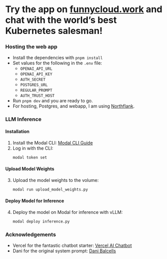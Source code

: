 # Try the app on [funnycloud.work](https://funnycloud.work) and chat with the world’s best Kubernetes salesman!

### Hosting the web app
- Install the dependencies with `pnpm install`
- Set values for the following in the `.env` file:
  - `OPENAI_API_URL`
  - `OPENAI_API_KEY`
  - `AUTH_SECRET`
  - `POSTGRES_URL`
  - `REGULAR_PROMPT`
  - `AUTH_TRUST_HOST`
- Run `pnpm dev` and you are ready to go.
- For hosting, Postgres, and webapp, I am using [Northflank](https://northflank.com/).

### LLM Inference

#### Installation

1. Install the Modal CLI: [Modal CLI Guide](https://modal.com/docs/guide)
2. Log in with the CLI:
    ```sh
    modal token set
    ```

#### Upload Model Weights

3. Upload the model weights to the volume:
    ```sh
    modal run upload_model_weights.py
    ```

#### Deploy Model for Inference

4. Deploy the model on Modal for inference with vLLM:
    ```sh
    modal deploy inference.py
    ```

### Acknowledgements

- Vercel for the fantastic chatbot starter: [Vercel AI Chatbot](https://github.com/vercel/ai-chatbot)
- Dani for the original system prompt: [Dani Balcells](https://www.linkedin.com/in/danibalcells/)